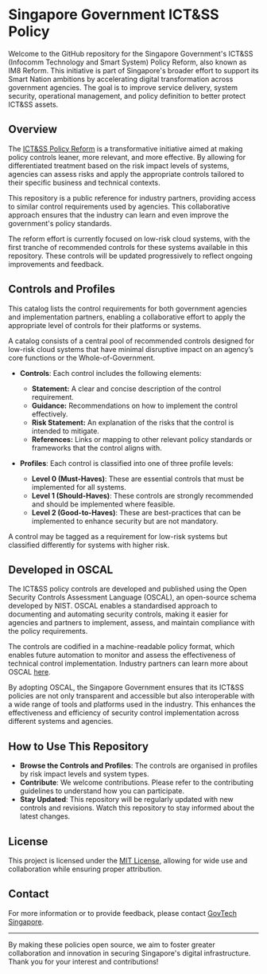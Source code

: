 # Singapore Government ICT&SS Policy

Welcome to the GitHub repository for the Singapore Government's ICT&SS (Infocomm Technology and Smart System) Policy Reform, also known as IM8 Reform. This initiative is part of Singapore's broader effort to support its Smart Nation ambitions by accelerating digital transformation across government agencies. The goal is to improve service delivery, system security, operational management, and policy definition to better protect ICT&SS assets.

## Overview

The [ICT&SS Policy Reform](http://go.gov.sg/tech-standards) is a transformative initiative aimed at making policy controls leaner, more relevant, and more effective. By allowing for differentiated treatment based on the risk impact levels of systems, agencies can assess risks and apply the appropriate controls tailored to their specific business and technical contexts.

This repository is a public reference for industry partners, providing access to similar control requirements used by agencies. This collaborative approach ensures that the industry can learn and even improve the government's policy standards.

The reform effort is currently focused on low-risk cloud systems, with the first tranche of recommended controls for these systems available in this repository. These controls will be updated progressively to reflect ongoing improvements and feedback.

## Controls and Profiles

This catalog lists the control requirements for both government agencies and implementation partners, enabling a collaborative effort to apply the appropriate level of controls for their platforms or systems.

A catalog consists of a central pool of recommended controls designed for low-risk cloud systems that have minimal disruptive impact on an agency’s core functions or the Whole-of-Government.

- **Controls**: Each control includes the following elements:
  - **Statement:** A clear and concise description of the control requirement.
  - **Guidance:** Recommendations on how to implement the control effectively.
  - **Risk Statement:** An explanation of the risks that the control is intended to mitigate.
  - **References:** Links or mapping to other relevant policy standards or frameworks that the control aligns with.

- **Profiles**: Each control is classified into one of three profile levels:
  - **Level 0 (Must-Haves)**: These are essential controls that must be implemented for all systems.
  - **Level 1 (Should-Haves)**: These controls are strongly recommended and should be implemented where feasible.
  - **Level 2 (Good-to-Haves)**: These are best-practices that can be implemented to enhance security but are not mandatory.

A control may be tagged as a requirement for low-risk systems but classified differently for systems with higher risk.

## Developed in OSCAL

The ICT&SS policy controls are developed and published using the Open Security Controls Assessment Language (OSCAL), an open-source schema developed by NIST. OSCAL enables a standardised approach to documenting and automating security controls, making it easier for agencies and partners to implement, assess, and maintain compliance with the policy requirements.

The controls are codified in a machine-readable policy format, which enables future automation to monitor and assess the effectiveness of technical control implementation. Industry partners can learn more about OSCAL [here](https://pages.nist.gov/OSCAL/).

By adopting OSCAL, the Singapore Government ensures that its ICT&SS policies are not only transparent and accessible but also interoperable with a wide range of tools and platforms used in the industry. This enhances the effectiveness and efficiency of security control implementation across different systems and agencies.

## How to Use This Repository

- **Browse the Controls and Profiles**: The controls are organised in profiles by risk impact levels and system types. 
- **Contribute**: We welcome contributions. Please refer to the contributing guidelines to understand how you can participate.
- **Stay Updated**: This repository will be regularly updated with new controls and revisions. Watch this repository to stay informed about the latest changes.

## License

This project is licensed under the [MIT License](LICENSE), allowing for wide use and collaboration while ensuring proper attribution.

## Contact

For more information or to provide feedback, please contact [GovTech Singapore](https://go.gov.sg/ictpolicy).

---

By making these policies open source, we aim to foster greater collaboration and innovation in securing Singapore's digital infrastructure. Thank you for your interest and contributions!